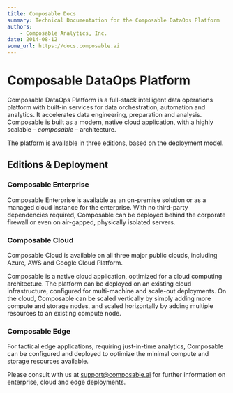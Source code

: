 ```yaml
---
title: Composable Docs
summary: Technical Documentation for the Composable DataOps Platform
authors:
    - Composable Analytics, Inc.
date: 2014-08-12
some_url: https://docs.composable.ai
---
```


# Composable DataOps Platform

Composable DataOps Platform is a full-stack intelligent data operations platform with built-in services for data orchestration, automation and analytics. It accelerates data engineering, preparation and analysis. Composable is built as a modern, native cloud application, with a highly scalable – *composable* – architecture.

The platform is available in three editions, based on the deployment model.

## Editions & Deployment

### Composable Enterprise

Composable Enterprise is available as an on-premise solution or as a managed cloud instance for the enterprise. With no third-party dependencies required, Composable can be deployed behind the corporate firewall or even on air-gapped, physically isolated servers.

### Composable Cloud

Composable Cloud is available on all three major public clouds, including Azure, AWS and Google Cloud Platform.

Composable is a native cloud application, optimized for a cloud computing architecture. The platform can be deployed on an existing cloud infrastructure, configured for multi-machine and scale-out deployments. On the cloud, Composable can be scaled vertically by simply adding more compute and storage nodes, and scaled horizontally by adding multiple resources to an existing compute node.

### Composable Edge

For tactical edge applications, requiring just-in-time analytics, Composable can be configured and deployed to optimize the minimal compute and storage resources available.

Please consult with us at [support@composable.ai](mailto:support@composable.ai) for further information on enterprise, cloud and edge deployments.